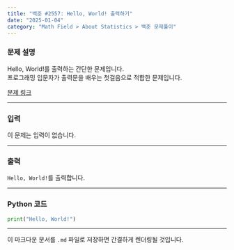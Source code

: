 ```yaml
---
title: "백준 #2557: Hello, World! 출력하기"
date: "2025-01-04"
category: "Math Field > About Statistics > 백준 문제풀이"
---
```


### 문제 설명
Hello, World!를 출력하는 간단한 문제입니다.  
프로그래밍 입문자가 출력문을 배우는 첫걸음으로 적합한 문제입니다.  

[문제 링크](https://www.acmicpc.net/problem/2557)

---

### 입력
이 문제는 입력이 없습니다.

---

### 출력
`Hello, World!`를 출력합니다.

---

### Python 코드
```python
print("Hello, World!")
```


---

이 마크다운 문서를 `.md` 파일로 저장하면 간결하게 렌더링될 것입니다.
